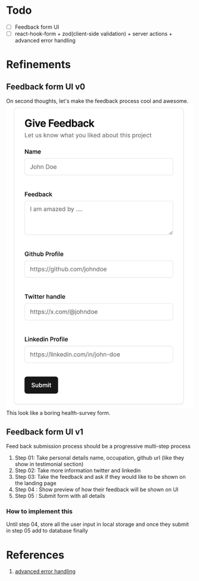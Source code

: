 # Todo

- [ ] Feedback form UI
- [ ] react-hook-form + zod(client-side validation) + server actions + advanced error handling

# Refinements

## Feedback form UI v0

On second thoughts, let's make the feedback process cool and awesome.
![Feedback form UI v0](../public/images/feedback-v0.png)
This look like a boring health-survey form.

## Feedback form UI v1

Feed back submission process should be a progressive multi-step process

1. Step 01: Take personal details name, occupation, github url (like they show in testimonial section)
2. Step 02: Take more information twitter and linkedin
3. Step 03: Take the feedback and ask if they would like to be shown on the landing page
4. Step 04 : Show preview of how their feedback will be shown on UI
5. Step 05 : Submit form with all details

### How to implement this

Until step 04, store all the user input in local storage and once they submit in step 05 add to database finally

# References

1. [advanced error handling](https://medium.com/@caozsn/error-handling-with-useformstate-in-nextjs-e410dbb622a9)
